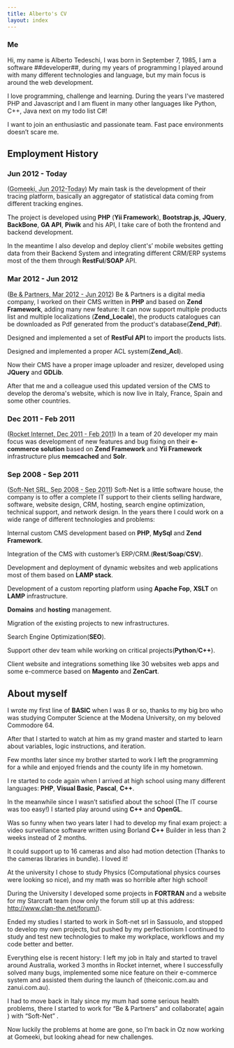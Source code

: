 ```yaml
---
title: Alberto's CV
layout: index
---
```

### Me ###

Hi, my name is Alberto Tedeschi, I was born in September 7, 1985, I am a software ##developer##, during my years of programming I played around with many different technologies and language, but my main focus is around the web development.

I love programming, challenge and learning. During the years I've mastered PHP and Javascript and I am fluent in many other languages like Python, C++, Java next on my todo list C#!

I want to join an enthusiastic and passionate team. Fast pace environments doesn’t scare me.

## Employment History ##

### Jun 2012 - Today ###
(<abbr title="Gomeeki, Sydney, Australia">Gomeeki, Jun 2012-Today</abbr>) 
My main task is the development of their tracing platform, basically an aggregator of statistical data coming from different tracking engines.

The project is developed using **PHP** (**Yii Framework**), **Bootstrap.js**, **JQuery**, **BackBone**, **GA API**, **Piwik** and his API,  I take care of both the frontend and backend development.

In the meantime I also develop and deploy client's’ mobile websites getting data from their Backend System and integrating different CRM/ERP systems most of the them through **RestFul**/**SOAP** API.

### Mar 2012 - Jun 2012  ###
(<abbr title="Be &amp; Partners, Reggio Emilia, Italy">Be &amp; Partners, Mar 2012 - Jun 2012</abbr>) 
Be & Partners is a digital media company, I worked on their CMS written in **PHP** and based on **Zend Framework**, adding many new feature:
It can now support multiple products list and multiple localizations (**Zend_Locale**), the products catalogues can be downloaded as Pdf generated from the product's database(**Zend_Pdf**).

Designed and implemented a set of **RestFul API** to import the products lists.

Designed and implemented a proper ACL system(**Zend_Acl**).

Now their CMS have a proper image uploader and resizer, developed using **JQuery** and **GDLib**.

After that me and a colleague used this updated version of the CMS to develop the deroma's website, which is now live in Italy, France, Spain and some other countries.

### Dec 2011 - Feb 2011 ###
(<abbr title="Rocket Internet gmbh, Sydney, Australia">Rocket Internet, Dec 2011 - Feb 2011</abbr>) 
In a team of 20 developer my main focus was development of new features and bug fixing on their **e-commerce solution** based on **Zend Framework** and **Yii Framework** infrastructure plus **memcached** and **Solr**.

### Sep 2008 - Sep 2011 ###
(<abbr title="Soft-Net SRL, Sassuolo, Italy">Soft-Net SRL, Sep 2008 - Sep 2011</abbr>) 
Soft-Net is a little software house, the company is to offer a complete IT support to their clients selling hardware, software, website design, CRM, hosting, search engine optimization, technical support, and network design.
In the years there I could work on a wide range of different technologies and problems:

Internal custom CMS development based on **PHP**, **MySql** and **Zend Framework**.

Integration of the CMS with customer’s ERP/CRM.(**Rest**/**Soap**/**CSV**).

Development and deployment of dynamic websites and web applications most of them based on **LAMP stack**.

Development of a custom reporting platform using **Apache Fop**, **XSLT** on **LAMP** infrastructure.

**Domains** and **hosting** management.

Migration of the existing projects to new infrastructures.

Search Engine Optimization(**SEO**).

Support other dev team while working on critical projects(**Python**/**C++**).

Client website and integrations something like 30 websites web apps and some e-commerce based on **Magento** and **ZenCart**.

## About myself ##

I wrote my first line of **BASIC** when I was 8 or so, thanks to my big bro who was studying Computer Science at the Modena University, on my beloved Commodore 64.

After that I started to watch at him as my grand master and started to learn about variables, logic instructions, and iteration. 

Few months later since my brother started to work I left the programming for a while and enjoyed friends and the county life in my hometown.

I re started to code again when I arrived at high school using many different languages: **PHP**, **Visual Basic**, **Pascal**, **C++**. 

In the meanwhile since I wasn’t satisfied about the school (The IT course was too easy!) I started play around using **C++** and **OpenGL**.

Was so funny when two years later I had to develop my final exam project: a video surveillance software written using Borland **C++** Builder in less than 2 weeks instead of 2 months.

It could support up to 16 cameras and also had motion detection (Thanks to the cameras libraries in bundle). I loved it!

At the university I chose to study Physics (Computational physics courses were looking so nice), and my math was so horrible after high school!

During the University I developed some projects in **FORTRAN** and a website for my Starcraft team (now only the forum still up at this address: http://www.clan-the.net/forum/). 

Ended my studies I started to work in Soft-net srl in Sassuolo, and stopped to develop my own projects, but pushed by my perfectionism I continued to study and test new technologies to make my workplace, workflows and my code better and better.

Everything else is recent history: I left my job in Italy and started to travel around Australia, worked 3 months in Rocket internet, where I successfully solved many bugs, implemented some nice feature on their e-commerce system and assisted them during the launch of (theiconic.com.au and zanui.com.au).

I had to move back in Italy since my mum had some serious health problems, there I started to work for “Be & Partners” and collaborate( again ) with “Soft-Net” .

Now luckily the problems at home are gone, so I’m back in Oz now working at Gomeeki, but looking ahead for new challenges.